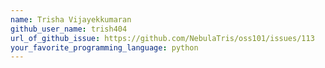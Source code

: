```yaml
---
name: Trisha Vijayekkumaran
github_user_name: trish404
url_of_github_issue: https://github.com/NebulaTris/oss101/issues/113
your_favorite_programming_language: python
---                                            
```


